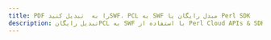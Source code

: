---title: PDF را به  تبدیل کنیدSWF، PCL به SWF مبدل رایگان یا Perl SDKdescription: تبدیل رایگانPCL به SWF با استفاده از Perl Cloud APIs & SDK همچنین اسناد PDF را در Cloud ایجاد، ویرایش و رندر کنید.---